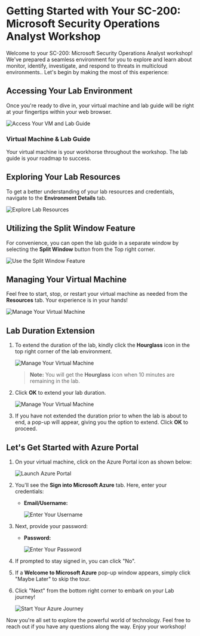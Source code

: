 # Getting Started with Your SC-200: Microsoft Security Operations Analyst Workshop
 
Welcome to your SC-200: Microsoft Security Operations Analyst workshop! We've prepared a seamless environment for you to explore and learn about monitor, identify, investigate, and respond to threats in multicloud environments.. Let's begin by making the most of this experience:
 
## Accessing Your Lab Environment
 
Once you're ready to dive in, your virtual machine and lab guide will be right at your fingertips within your web browser.
 
![Access Your VM and Lab Guide](../Media/labguide.png)

### Virtual Machine & Lab Guide
 
Your virtual machine is your workhorse throughout the workshop. The lab guide is your roadmap to success.
 
## Exploring Your Lab Resources
 
To get a better understanding of your lab resources and credentials, navigate to the **Environment Details** tab.
 
![Explore Lab Resources](../Media/env.png)
 
## Utilizing the Split Window Feature
 
For convenience, you can open the lab guide in a separate window by selecting the **Split Window** button from the Top right corner.
 
![Use the Split Window Feature](../Media/spl.png)
 
## Managing Your Virtual Machine
 
Feel free to start, stop, or restart your virtual machine as needed from the **Resources** tab. Your experience is in your hands!
 
![Manage Your Virtual Machine](../Media/res.png)
 
## **Lab Duration Extension**

1. To extend the duration of the lab, kindly click the **Hourglass** icon in the top right corner of the lab environment. 

    ![Manage Your Virtual Machine](../Media/gext.png)

    >**Note:** You will get the **Hourglass** icon when 10 minutes are remaining in the lab.

2. Click **OK** to extend your lab duration.
 
   ![Manage Your Virtual Machine](../Media/gext2.png)

3. If you have not extended the duration prior to when the lab is about to end, a pop-up will appear, giving you the option to extend. Click **OK** to proceed.

## Let's Get Started with Azure Portal
 
1. On your virtual machine, click on the Azure Portal icon as shown below:
 
   ![Launch Azure Portal](../Media/sc900-image(1).png)

2. You'll see the **Sign into Microsoft Azure** tab. Here, enter your credentials:
 
   - **Email/Username:** <inject key="AzureAdUserEmail"></inject>
 
       ![Enter Your Username](../Media/sc900-image-1.png)
 
3. Next, provide your password:
 
   - **Password:** <inject key="AzureAdUserPassword"></inject>
 
       ![Enter Your Password](../Media/sc900-image-2.png)
 
4. If prompted to stay signed in, you can click "No".
 
5. If a **Welcome to Microsoft Azure** pop-up window appears, simply click "Maybe Later" to skip the tour.
 
6. Click "Next" from the bottom right corner to embark on your Lab journey!
 
   ![Start Your Azure Journey](../Media/sc900-image(3).png)
 
Now you're all set to explore the powerful world of technology. Feel free to reach out if you have any questions along the way. Enjoy your workshop!
